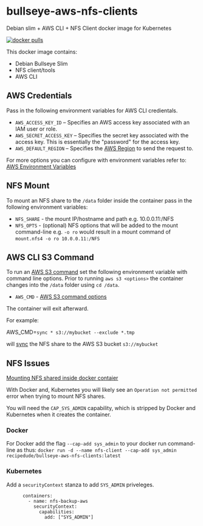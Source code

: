 # bullseye-aws-nfs-clients
Debian slim + AWS CLI + NFS Client docker image for Kubernetes 

[![docker pulls](https://img.shields.io/docker/pulls/recipedude/bullseye-aws-nfs-clients.svg?style=plastic)](https://cloud.docker.com/u/recipedude/repository/docker/recipedude/bullseye-aws-nfs-clients)

This docker image contains:

- Debian Bullseye Slim
- NFS client/tools
- AWS CLI

## AWS Credentials

Pass in the following environment variables for AWS CLI credientals.

- ```AWS_ACCESS_KEY_ID``` – Specifies an AWS access key associated with an IAM user or role.
- ```AWS_SECRET_ACCESS_KEY``` – Specifies the secret key associated with the access key. This is essentially the "password" for the access key.
- ```AWS_DEFAULT_REGION``` – Specifies the [AWS Region](https://docs.aws.amazon.com/cli/latest/userguide/cli-chap-configure.html#cli-quick-configuration-region) to send the request to.

For more options you can configure with environment variables refer to: [AWS Environment Variables](https://docs.aws.amazon.com/cli/latest/userguide/cli-configure-envvars.html)


## NFS Mount

To mount an NFS share to the ```/data``` folder inside the container pass in the following environment variables:

- ```NFS_SHARE``` - the mount IP/hostname and path e.g. 10.0.0.11:/NFS
- ```NFS_OPTS``` - (optional) NFS options that will be added to the mount command-line e.g. ```-o ro``` would result in a mount command of ```mount.nfs4 -o ro 10.0.0.11:/NFS```

## AWS CLI S3 Command

To run an [AWS S3 command](https://docs.aws.amazon.com/cli/latest/reference/s3/index.html) set the following environment variable with command line options.  Prior to running ```aws s3 <options>```
the container changes into the ```/data``` folder using ```cd /data```.

- ```AWS_CMD``` - [AWS S3 command options](https://docs.aws.amazon.com/cli/latest/reference/s3/index.html)

The container will exit afterward.

For example:

AWS_CMD=```sync * s3://mybucket --exclude *.tmp``` 

will [sync](https://docs.aws.amazon.com/cli/latest/reference/s3/sync.html) the NFS share to the AWS S3 bucket ```s3://mybucket```


## NFS Issues 

[Mounting NFS shared inside docker contaier](https://stackoverflow.com/questions/39922161/mounting-nfs-shares-inside-docker-container)

With Docker and, Kubernetes you will likely see an ```Operation not permitted``` error when trying 
to mount NFS shares.

You will need the ```CAP_SYS_ADMIN``` capability, which is stripped by Docker and Kubernetes when it 
creates the container. 

### Docker

For Docker add the flag ```--cap-add sys_admin``` to your docker run command-line as thus:
```docker run -d --name nfs-client --cap-add sys_admin recipedude/bullseye-aws-nfs-clients:latest```

### Kubernetes

Add a ```securityContext``` stanza to add ```SYS_ADMIN``` priveleges. 

```
      containers:
        - name: nfs-backup-aws
          securityContext:
            capabilities:
              add: ["SYS_ADMIN"]
```
